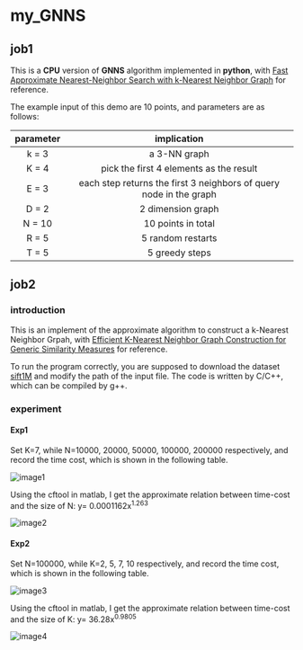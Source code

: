 # my_GNNS

## job1
This is a **CPU** version of **GNNS** algorithm implemented in **python**, with [Fast Approximate Nearest-Neighbor Search with k-Nearest Neighbor 
Graph](https://www.researchgate.net/profile/Kiana_Hajebi/publication/220811886_Fast_Approximate_Nearest-Neighbor_Search_with_k-Nearest_Neighbor_Graph/links/5440ec780cf251bced614997/Fast-Approximate-Nearest-Neighbor-Search-with-k-Nearest-Neighbor-Graph.pdf) for reference.

The example input of this demo are 10 points, and parameters are as follows: 

| parameter | implication |
|:-------------:|:-------------:|
| k = 3 |  a 3-NN graph |
| K = 4 |  pick the first 4 elements as the result |
| E = 3 |  each step returns the first 3 neighbors of query node in the graph |
| D = 2 |  2 dimension graph |
| N = 10| 10 points in total |
| R = 5 |  5 random restarts |
| T = 5 |  5 greedy steps |

## job2
### introduction
This is an implement of the approximate algorithm to construct a k-Nearest Neighbor Grpah, with [Efficient K-Nearest Neighbor Graph Construction for Generic Similarity Measures](http://wwwconference.org/proceedings/www2011/proceedings/p577.pdf) for reference.

To run the program correctly, you are supposed to download the dataset [sift1M](ftp://ftp.irisa.fr/local/texmex/corpus/sift.tar.gz) and modify the path of the input file. The code is written by C/C++, which can be compiled by g++.

### experiment
#### Exp1
Set K=7, while N=10000, 20000, 50000, 100000, 200000 respectively, and record the time cost, which is shown in the following table.

![image1](https://github.com/Wyyyb/my_GNNS/raw/master/image/table_1.png)

Using the cftool in matlab, I get the approximate relation between time-cost and the size of N: 
y= 0.0001162x<sup>1.263</sup>

![image2](https://github.com/Wyyyb/my_GNNS/raw/master/image/1.png)


#### Exp2
Set N=100000, while K=2, 5, 7, 10 respectively, and record the time cost, which is shown in the following table.

![image3](https://github.com/Wyyyb/my_GNNS/raw/master/image/table_2.png)
                      
Using the cftool in matlab, I get the approximate relation between time-cost and the size of K: 
y= 36.28x<sup>0.9805</sup>

![image4](https://github.com/Wyyyb/my_GNNS/raw/master/image/2.png)











